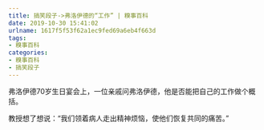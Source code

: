 ```yaml
---
title: 搞笑段子->弗洛伊德的“工作” | 糗事百科
date: 2019-10-30 15:41:02
urlname: 1617f5f53f62a1ec9fed69a6eb4f663d
tags: 
- 糗事百科
categories:
- 糗事百科
- 搞笑段子
---
```

弗洛伊德70岁生日宴会上，一位亲戚问弗洛伊德，他是否能把自己的工作做个概括。

教授想了想说：“我们领着病人走出精神烦恼，使他们恢复共同的痛苦。”



